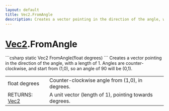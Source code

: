 ```yaml
---
layout: default
title: Vec2.FromAngle
description: Creates a vector pointing in the direction of the angle, with a length of 1. Angles are counter-clockwise, and start from (1,0), so an angle of 90 will be (0,1).
---
```

# [Vec2]({{site.url}}/Pages/StereoKit/Vec2.html).FromAngle

<div class='signature' markdown='1'>
```csharp
static Vec2 FromAngle(float degrees)
```
Creates a vector pointing in the direction of the angle,
with a length of 1. Angles are counter-clockwise, and start from
(1,0), so an angle of 90 will be (0,1).
</div>

|  |  |
|--|--|
|float degrees|Counter-clockwise angle from (1,0), in             degrees.|
|RETURNS: [Vec2]({{site.url}}/Pages/StereoKit/Vec2.html)|A unit vector (length of 1), pointing towards degrees.|




